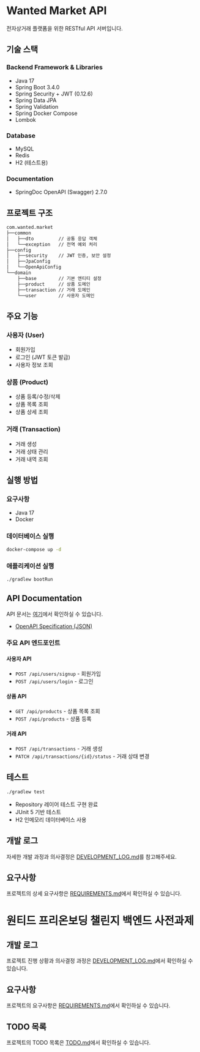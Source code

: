 # Wanted Market API

전자상거래 플랫폼을 위한 RESTful API 서버입니다.

## 기술 스택

### Backend Framework & Libraries

- Java 17
- Spring Boot 3.4.0
- Spring Security + JWT (0.12.6)
- Spring Data JPA
- Spring Validation
- Spring Docker Compose
- Lombok

### Database

- MySQL
- Redis
- H2 (테스트용)

### Documentation

- SpringDoc OpenAPI (Swagger) 2.7.0

## 프로젝트 구조

```txt
com.wanted.market
├──common
│   ├──dto         // 공통 응답 객체
│   └──exception   // 전역 예외 처리
├──config
│   ├──security    // JWT 인증, 보안 설정
│   ├──JpaConfig
│   └──OpenApiConfig
└──domain
    ├──base        // 기본 엔티티 설정
    ├──product     // 상품 도메인
    ├──transaction // 거래 도메인
    └──user        // 사용자 도메인
```

## 주요 기능

### 사용자 (User)

- 회원가입
- 로그인 (JWT 토큰 발급)
- 사용자 정보 조회

### 상품 (Product)

- 상품 등록/수정/삭제
- 상품 목록 조회
- 상품 상세 조회

### 거래 (Transaction)

- 거래 생성
- 거래 상태 관리
- 거래 내역 조회

## 실행 방법

### 요구사항

- Java 17
- Docker

### 데이터베이스 실행

```bash
docker-compose up -d
```

### 애플리케이션 실행

```bash
./gradlew bootRun
```

## API Documentation

API 문서는 [여기](https://doxxx-playground.github.io/wanted-preonboarding-challenge-backend-20)에서 확인하실 수 있습니다.
- [OpenAPI Specification (JSON)](docs/api/openapi.json)

### 주요 API 엔드포인트

#### 사용자 API
- `POST /api/users/signup` - 회원가입
- `POST /api/users/login` - 로그인

#### 상품 API
- `GET /api/products` - 상품 목록 조회
- `POST /api/products` - 상품 등록

#### 거래 API
- `POST /api/transactions` - 거래 생성
- `PATCH /api/transactions/{id}/status` - 거래 상태 변경

## 테스트

```bash
./gradlew test
```

- Repository 레이어 테스트 구현 완료
- JUnit 5 기반 테스트
- H2 인메모리 데이터베이스 사용

## 개발 로그

자세한 개발 과정과 의사결정은 [DEVELOPMENT_LOG.md](docs/DEVELOPMENT_LOG.md)를 참고해주세요.

## 요구사항

프로젝트의 상세 요구사항은 [REQUIREMENTS.md](docs/REQUIREMENTS.md)에서 확인하실 수 있습니다.

# 원티드 프리온보딩 챌린지 백엔드 사전과제

## 개발 로그

프로젝트 진행 상황과 의사결정 과정은 [DEVELOPMENT_LOG.md](docs/DEVELOPMENT_LOG.md)에서 확인하실 수 있습니다.

## 요구사항

프로젝트의 요구사항은 [REQUIREMENTS.md](docs/REQUIREMENTS.md)에서 확인하실 수 있습니다.

## TODO 목록

프로젝트의 TODO 목록은 [TODO.md](docs/TODO.md)에서 확인하실 수 있습니다.
